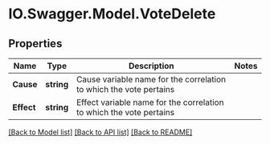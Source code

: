 # IO.Swagger.Model.VoteDelete
## Properties

Name | Type | Description | Notes
------------ | ------------- | ------------- | -------------
**Cause** | **string** | Cause variable name for the correlation to which the vote pertains | 
**Effect** | **string** | Effect variable name for the correlation to which the vote pertains | 

[[Back to Model list]](../README.md#documentation-for-models) [[Back to API list]](../README.md#documentation-for-api-endpoints) [[Back to README]](../README.md)

